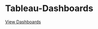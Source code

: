 # Tableau-Dashboards
[View Dashboards](https://public.tableau.com/app/profile/hakeem.gbehere/vizzes)
